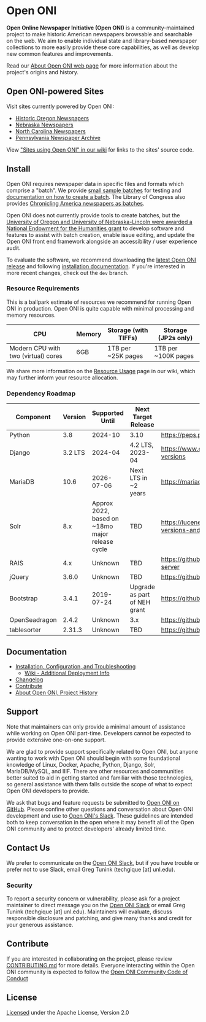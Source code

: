 # Open ONI
**Open Online Newspaper Initiative (Open ONI)** is a community-maintained
project to make historic American newspapers browsable and searchable on the
web. We aim to enable individual state and library-based newspaper collections
to more easily provide these core capabilities, as well as develop new common
features and improvements.

Read our [About Open ONI web page](https://open-oni.github.io/about/) for more
information about the project's origins and history.

## Open ONI-powered Sites
Visit sites currently powered by Open ONI:

- [Historic Oregon Newspapers](https://oregonnews.uoregon.edu/)
- [Nebraska Newspapers](https://nebnewspapers.unl.edu/)
- [North Carolina Newspapers](https://www.digitalnc.org/collections/newspapers/)
- [Pennsylvania Newspaper Archive](https://panewsarchive.psu.edu/)

View ["Sites using Open ONI" in our
wiki](https://github.com/open-oni/open-oni/wiki/Sites-Using-Open-ONI) for links
to the sites' source code.

## Install
Open ONI requires newspaper data in specific files and formats which comprise a
"batch". We provide [small sample
batches](https://github.com/open-oni/sample-data) for testing and [documentation
on how to create a
batch](https://github.com/open-oni/open-oni/wiki/Create-Your-Own-Batch). The
Library of Congress also provides [Chronicling America newspapers as
batches](https://chroniclingamerica.loc.gov/batches/).

Open ONI does not currently provide tools to create batches, but the [University
of Oregon and University of Nebraska-Lincoln were awarded a National Endowment
for the Humanities grant](https://web.archive.org/web/20230101212540/https://library.uoregon.edu/node/7671) to develop
software and features to assist with batch creation, enable issue editing, and
update the Open ONI front end framework alongside an accessibility / user
experience audit.

To evaluate the software, we recommend downloading the [latest Open ONI
release](https://github.com/open-oni/open-oni/releases) and following [installation documentation](https://github.com/open-oni/open-oni/tree/main/docs#installation-and-updating). If you're interested in more recent changes, check out the `dev` branch.

### Resource Requirements

This is a ballpark estimate of resources we recommend for running Open ONI in
production. Open ONI is quite capable with minimal processing and memory
resources.

CPU | Memory | Storage (with TIFFs) | Storage (JP2s only)
----|--------|----------------------|--------------------
Modern CPU with two (virtual) cores | 6GB | 1TB per ~25K pages| 1TB per ~100K pages

We share more information on the [Resource
Usage](https://github.com/open-oni/open-oni/wiki/Resource-Usage) page in our
wiki, which may further inform your resource allocation.

### Dependency Roadmap

Component | Version | Supported Until | Next Target Release | Documentation
----------|---------|-----------------|---------------------|--------------
Python | 3.8 | 2024-10 | 3.10 | https://peps.python.org/pep-0569/#lifespan
Django | 3.2 LTS | 2024-04 | 4.2 LTS, 2023-04 | https://www.djangoproject.com/download/#supported-versions
MariaDB | 10.6 | 2026-07-06 | Next LTS in ~2 years | https://mariadb.org/about/#maintenance-policy
Solr | 8.x | Approx 2022, based on ~18mo major release cycle | TBD | https://lucene.apache.org/solr/downloads.html#about-versions-and-support
RAIS | 4.x | Unknown | TBD | https://github.com/uoregon-libraries/rais-image-server
jQuery | 3.6.0 | Unknown | TBD | https://github.com/jquery/jquery/wiki/Roadmap
Bootstrap | 3.4.1 | 2019-07-24 | Upgrade as part of NEH grant | https://github.com/twbs/release
OpenSeadragon | 2.4.2 | Unknown | 3.x | https://github.com/openseadragon/openseadragon
tablesorter | 2.31.3 | Unknown | TBD | https://github.com/Mottie/tablesorter/wiki/Changes

## Documentation
- [Installation, Configuration, and
  Troubleshooting](https://github.com/open-oni/open-oni/tree/dev/docs)
  - [Wiki - Additional Deployment Info](https://github.com/open-oni/open-oni/wiki)
- [Changelog](https://github.com/open-oni/open-oni/tree/dev/CHANGELOG.md)
- [Contribute](https://github.com/open-oni/open-oni/tree/dev/CONTRIBUTING.md)
- [About Open ONI, Project History](https://open-oni.github.io/)

## Support
Note that maintainers can only provide a minimal amount of assistance while
working on Open ONI part-time. Developers cannot be expected to provide
extensive one-on-one support.

We are glad to provide support specifically related to Open ONI, but anyone
wanting to work with Open ONI should begin with some foundational knowledge of
Linux, Docker, Apache, Python, Django, Solr, MariaDB/MySQL, and IIIF. There are
other resources and communities better suited to aid in getting started and
familiar with those technologies, so general assistance with them falls outside
the scope of what to expect Open ONI developers to provide.

We ask that bugs and feature requests be submitted to [Open ONI on
GitHub](https://github.com/open-oni/open-oni/issues). Please confine other
questions and conversation about Open ONI development and use to [Open ONI's
Slack](https://join.slack.com/t/open-oni/shared_invite/enQtMzg5MDg5NjU5MDU2LTA4MmViOTkxZDliZWZmM2FlMGU5ODZjNDU0OWQxYzIzMTY1YmFlMWEzZDFkNDNjZmYxYzUyMmMwZjlkMjU1MGE).
These guidelines are intended both to keep conversation in the open where it may
benefit all of the Open ONI community and to protect developers' already limited
time.

## Contact Us
We prefer to communicate on the [Open ONI
Slack](https://join.slack.com/t/open-oni/shared_invite/enQtMzg5MDg5NjU5MDU2LTA4MmViOTkxZDliZWZmM2FlMGU5ODZjNDU0OWQxYzIzMTY1YmFlMWEzZDFkNDNjZmYxYzUyMmMwZjlkMjU1MGE),
but if you have trouble or prefer not to use Slack, email Greg Tunink (techgique
[at] unl.edu).

### Security
To report a security concern or vulnerability, please ask for a project
maintainer to direct message you on the [Open ONI
Slack](https://join.slack.com/t/open-oni/shared_invite/enQtMzg5MDg5NjU5MDU2LTA4MmViOTkxZDliZWZmM2FlMGU5ODZjNDU0OWQxYzIzMTY1YmFlMWEzZDFkNDNjZmYxYzUyMmMwZjlkMjU1MGE)
or email Greg Tunink (techgique [at] unl.edu). Maintainers will evaluate,
discuss responsible disclosure and patching, and give many thanks and credit for
your generous assistance.

## Contribute
If you are interested in collaborating on the project, please review
[CONTRIBUTING.md](https://github.com/open-oni/open-oni/tree/dev/CONTRIBUTING.md)
for more details. Everyone interacting within the Open ONI community is expected
to follow the [Open ONI Community Code of
Conduct](https://github.com/open-oni/open-oni/tree/dev/CODE_OF_CONDUCT.md)

## License
[Licensed](https://github.com/open-oni/open-oni/blob/main/LICENSE) under the
Apache License, Version 2.0
